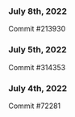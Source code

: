 ### July 8th, 2022

Commit #213930

### July 5th, 2022

Commit #314353


### July 4th, 2022

Commit #72281
